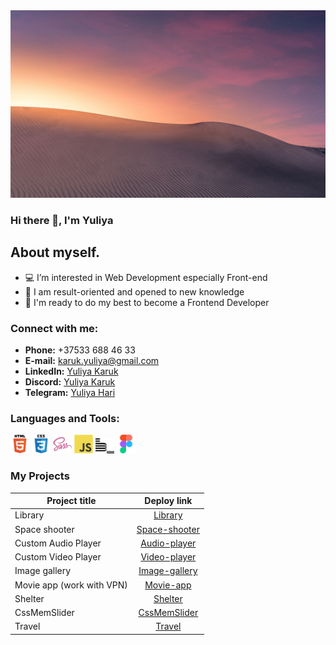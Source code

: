 <!--
**Yuliya-Karuk/Yuliya-Karuk** is a ✨ _special_ ✨ repository because its `README.md` (this file) appears on your GitHub profile.

Here are some ideas to get you started:

- 🔭 I’m currently working on ...
- 🌱 I’m currently learning ...
- 👯 I’m looking to collaborate on ...
- 🤔 I’m looking for help with ...
- 💬 Ask me about ...
- 📫 How to reach me: ...
- 😄 Pronouns: ...
- ⚡ Fun fact: ...
-->

<img src="./img/bg.png" width="845" height="300" alt="welcome image" >

### Hi there 👋, I'm Yuliya

## About myself.
- 💻 I’m interested in Web Development especially Front-end
- 💞️ I am result-oriented and opened to new knowledge
- 🎉 I'm ready to do my best to become a Frontend Developer

### Connect with me:
- __Phone:__ +37533 688 46 33
- __E-mail:__ [karuk.yuliya@gmail.com](karuk.yuliya@gmail.com)
- __LinkedIn:__ [Yuliya Karuk](www.linkedin.com/in/yuliya-karuk-1a1a14231/)
- __Discord:__ [Yuliya Karuk](https://discordapp.com/users/1122896338753953832)
- __Telegram:__ [Yuliya Hari](https://t.me/Yuliya_Hari)

### Languages and Tools:
<img alt="HTML5 icon" width="30px" src="./img/icons/html.svg">   <img alt="CSS3 icon" width="30px" src="./img/icons/css.svg">   <img alt="SASS icon" width="30px" src="./img/icons/sass.png">   <img alt="JS icon" width="30px" src="./img/icons/js.svg">   <img alt="BEM icon" width="30px" src="./img/icons/bem.svg">   <img alt="Figma icon" width="30px" src="./img/icons/figma.svg">

### My Projects
 Project title            |   Deploy link
--------------------------|:-----------------------:
Library                   |   [Library](https://yuliya-karuk.github.io/RS-School-2023Q2-Stage0/library/)
Space shooter             |   [Space-shooter](https://yuliya-karuk.github.io/RS-School-2023Q2-Stage0/random-game/)
Custom Audio Player       |   [Audio-player](https://yuliya-karuk.github.io/RS-School-2023Q2-Stage0/audio-player/)
Custom Video Player       |   [Video-player](https://yuliya-karuk.github.io/js30-1.3-custom-video/)
Image gallery             |   [Image-gallery](https://yuliya-karuk.github.io/RS-School-2023Q2-Stage0/image-galery/)
Movie app (work with VPN) |   [Movie-app](https://yuliya-karuk.github.io/js30-2.3-movie-app/)
Shelter                   |   [Shelter](https://yuliya-karuk.github.io/shelter/shelter/pages/main/index.html)
CssMemSlider              |   [CssMemSlider](https://yuliya-karuk.github.io/cssMemeSlider/cssMemeSlider/index.html)
Travel                    |   [Travel](https://yuliya-karuk.github.io/rsschool-travel/)
